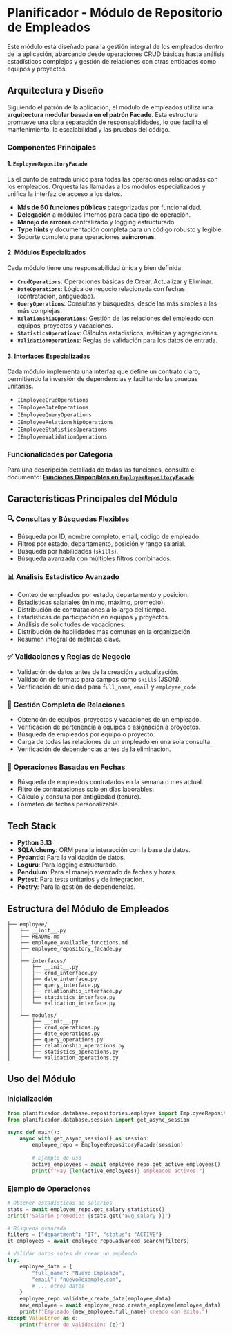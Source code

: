 # Planificador - Módulo de Repositorio de Empleados

Este módulo está diseñado para la gestión integral de los empleados dentro de la aplicación, abarcando desde operaciones CRUD básicas hasta análisis estadísticos complejos y gestión de relaciones con otras entidades como equipos y proyectos.

## Arquitectura y Diseño

Siguiendo el patrón de la aplicación, el módulo de empleados utiliza una **arquitectura modular basada en el patrón Facade**. Esta estructura promueve una clara separación de responsabilidades, lo que facilita el mantenimiento, la escalabilidad y las pruebas del código.

### Componentes Principales

#### 1. `EmployeeRepositoryFacade`
Es el punto de entrada único para todas las operaciones relacionadas con los empleados. Orquesta las llamadas a los módulos especializados y unifica la interfaz de acceso a los datos.

- **Más de 60 funciones públicas** categorizadas por funcionalidad.
- **Delegación** a módulos internos para cada tipo de operación.
- **Manejo de errores** centralizado y logging estructurado.
- **Type hints** y documentación completa para un código robusto y legible.
- Soporte completo para operaciones **asíncronas**.

#### 2. Módulos Especializados
Cada módulo tiene una responsabilidad única y bien definida:

- **`CrudOperations`**: Operaciones básicas de Crear, Actualizar y Eliminar.
- **`DateOperations`**: Lógica de negocio relacionada con fechas (contratación, antigüedad).
- **`QueryOperations`**: Consultas y búsquedas, desde las más simples a las más complejas.
- **`RelationshipOperations`**: Gestión de las relaciones del empleado con equipos, proyectos y vacaciones.
- **`StatisticsOperations`**: Cálculos estadísticos, métricas y agregaciones.
- **`ValidationOperations`**: Reglas de validación para los datos de entrada.

#### 3. Interfaces Especializadas
Cada módulo implementa una interfaz que define un contrato claro, permitiendo la inversión de dependencias y facilitando las pruebas unitarias.

- `IEmployeeCrudOperations`
- `IEmployeeDateOperations`
- `IEmployeeQueryOperations`
- `IEmployeeRelationshipOperations`
- `IEmployeeStatisticsOperations`
- `IEmployeeValidationOperations`

### Funcionalidades por Categoría

Para una descripción detallada de todas las funciones, consulta el documento:
**[Funciones Disponibles en `EmployeeRepositoryFacade`](./employee_available_functions.md)**

## Características Principales del Módulo

### 🔍 Consultas y Búsquedas Flexibles
- Búsqueda por ID, nombre completo, email, código de empleado.
- Filtros por estado, departamento, posición y rango salarial.
- Búsqueda por habilidades (`skills`).
- Búsqueda avanzada con múltiples filtros combinados.

### 📊 Análisis Estadístico Avanzado
- Conteo de empleados por estado, departamento y posición.
- Estadísticas salariales (mínimo, máximo, promedio).
- Distribución de contrataciones a lo largo del tiempo.
- Estadísticas de participación en equipos y proyectos.
- Análisis de solicitudes de vacaciones.
- Distribución de habilidades más comunes en la organización.
- Resumen integral de métricas clave.

### ✅ Validaciones y Reglas de Negocio
- Validación de datos antes de la creación y actualización.
- Validación de formato para campos como `skills` (JSON).
- Verificación de unicidad para `full_name`, `email` y `employee_code`.

### 🔗 Gestión Completa de Relaciones
- Obtención de equipos, proyectos y vacaciones de un empleado.
- Verificación de pertenencia a equipos o asignación a proyectos.
- Búsqueda de empleados por equipo o proyecto.
- Carga de todas las relaciones de un empleado en una sola consulta.
- Verificación de dependencias antes de la eliminación.

### 📅 Operaciones Basadas en Fechas
- Búsqueda de empleados contratados en la semana o mes actual.
- Filtro de contrataciones solo en días laborables.
- Cálculo y consulta por antigüedad (tenure).
- Formateo de fechas personalizable.

## Tech Stack

- **Python 3.13**
- **SQLAlchemy**: ORM para la interacción con la base de datos.
- **Pydantic**: Para la validación de datos.
- **Loguru**: Para logging estructurado.
- **Pendulum**: Para el manejo avanzado de fechas y horas.
- **Pytest**: Para tests unitarios y de integración.
- **Poetry**: Para la gestión de dependencias.

## Estructura del Módulo de Empleados

```
├── employee/
│   ├── __init__.py
│   ├── README.md
│   ├── employee_available_functions.md
│   ├── employee_repository_facade.py
│   │
│   ├── interfaces/
│   │   ├── __init__.py
│   │   ├── crud_interface.py
│   │   ├── date_interface.py
│   │   ├── query_interface.py
│   │   ├── relationship_interface.py
│   │   ├── statistics_interface.py
│   │   └── validation_interface.py
│   │
│   └── modules/
│       ├── __init__.py
│       ├── crud_operations.py
│       ├── date_operations.py
│       ├── query_operations.py
│       ├── relationship_operations.py
│       ├── statistics_operations.py
│       └── validation_operations.py
```

## Uso del Módulo

### Inicialización
```python
from planificador.database.repositories.employee import EmployeeRepositoryFacade
from planificador.database.session import get_async_session

async def main():
    async with get_async_session() as session:
        employee_repo = EmployeeRepositoryFacade(session)
        
        # Ejemplo de uso
        active_employees = await employee_repo.get_active_employees()
        print(f"Hay {len(active_employees)} empleados activos.")
```

### Ejemplo de Operaciones
```python
# Obtener estadísticas de salarios
stats = await employee_repo.get_salary_statistics()
print(f"Salario promedio: {stats.get('avg_salary')}")

# Búsqueda avanzada
filters = {"department": "IT", "status": "ACTIVE"}
it_employees = await employee_repo.advanced_search(filters)

# Validar datos antes de crear un empleado
try:
    employee_data = {
        "full_name": "Nuevo Empleado", 
        "email": "nuevo@example.com",
        # ... otros datos
    }
    employee_repo.validate_create_data(employee_data)
    new_employee = await employee_repo.create_employee(employee_data)
    print(f"Empleado {new_employee.full_name} creado con éxito.")
except ValueError as e:
    print(f"Error de validación: {e}")
```